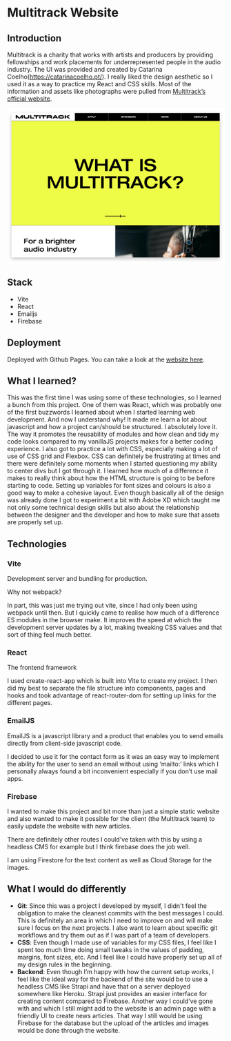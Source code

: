 # Multitrack Website

## Introduction

Multitrack is a charity that works with artists and producers by providing fellowships and work placements for underrepresented people in the audio industry.
The UI was provided and created by Catarina Coelho(https://catarinacoelho.pt/). I really liked the design aesthetic so I used it as a way to practice my React and CSS skills.
Most of the information and assets like photographs were pulled from [Multitrack’s official website](https://www.multitrack.uk/).

![Screenshot](./frontend/src/Images/website-screenshot.png)

## Stack

- Vite
- React
- Emailjs
- Firebase

## Deployment

Deployed with Github Pages. You can take a look at the [website here](https://joaodmonteiro.github.io/multitrack).

## What I learned?

This was the first time I was using some of these technologies, so I learned a bunch from this project.
One of them was React, which was probably one of the first buzzwords I learned about when I started learning web development. And now I understand why! It made me learn a lot about javascript and how a project can/should be structured. I absolutely love it. The way it promotes the reusability of modules and how clean and tidy my code looks compared to my vanillaJS projects makes for a better coding experience.
I also got to practice a lot with CSS, especially making a lot of use of CSS grid and Flexbox. CSS can definitely be frustrating at times and there were definitely some moments when I started questioning my ability to center divs but I got through it. I learned how much of a difference it makes to really think about how the HTML structure is going to be before starting to code.
Setting up variables for font sizes and colours is also a good way to make a cohesive layout.
Even though basically all of the design was already done I got to experiment a bit with Adobe XD which taught me not only some technical design skills but also about the relationship between the designer and the developer and how to make sure that assets are properly set up.

## Technologies

### Vite

Development server and bundling for production.

Why not webpack?

In part, this was just me trying out vite, since I had only been using webpack until then. But I quickly came to realise how much of a difference ES modules in the browser make. It improves the speed at which the development server updates by a lot, making tweaking CSS values and that sort of thing feel much better.

### React

The frontend framework

I used create-react-app which is built into Vite to create my project. I then did my best to separate the file structure into components, pages and hooks and took advantage of react-router-dom for setting up links for the different pages.

### EmailJS

EmailJS is a javascript library and a product that enables you to send emails directly from client-side javascript code.

I decided to use it for the contact form as it was an easy way to implement the ability for the user to send an email without using ‘mailto:’ links which I personally always found a bit inconvenient especially if you don’t use mail apps.

### Firebase

I wanted to make this project and bit more than just a simple static website and also wanted to make it possible for the client (the Multitrack team) to easily update the website with new articles.

There are definitely other routes I could’ve taken with this by using a headless CMS for example but I think firebase does the job well.

I am using Firestore for the text content as well as Cloud Storage for the images.

## What I would do differently

- **Git**: Since this was a project I developed by myself, I didn't feel the obligation to make the cleanest commits with the best messages I could. This is definitely an area in which I need to improve on and will make sure I focus on the next projects. I also want to learn about specific git workflows and try them out as if I was part of a team of developers.
- **CSS**: Even though I made use of variables for my CSS files, I feel like I spent too much time doing small tweaks in the values of padding, margins, font sizes, etc. And I feel like I could have properly set up all of my design rules in the beginning.
- **Backend**: Even though I’m happy with how the current setup works, I feel like the ideal way for the backend of the site would be to use a headless CMS like Strapi and have that on a server deployed somewhere like Heroku. Strapi just provides an easier interface for creating content compared to Firebase.
  Another way I could’ve gone with and which I still might add to the website is an admin page with a friendly UI to create news articles. That way I still would be using Firebase for the database but the upload of the articles and images would be done through the website.

